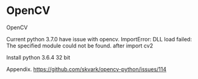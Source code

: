 # OpenCV
OpenCV

Current python 3.7.0 have issue with opencv.
ImportError: DLL load failed: The specified module could not be found. after import cv2


Install python 3.6.4 32 bit

Appendix.
https://github.com/skvark/opencv-python/issues/114


